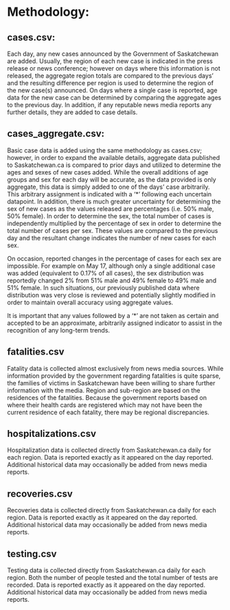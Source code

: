 # Methodology:

## cases.csv:
Each day, any new cases announced by the Government of Saskatchewan are added. Usually, the region of each new case is indicated in the press release or news conference; however on days where this information is not released, the aggregate region totals are compared to the previous days’ and the resulting difference per region is used to determine the region of the new case(s) announced. On days where a single case is reported, age data for the new case can be determined by comparing the aggregate ages to the previous day. In addition, if any reputable news media reports any further details, they are added to case details.

## cases_aggregate.csv:
Basic case data is added using the same methodology as cases.csv; however, in order to expand the available details, aggregate data published to Saskatchewan.ca is compared to prior days and utilized to determine the ages and sexes of new cases added. While the overall additions of age groups and sex for each day will be accurate, as the data provided is only aggregate, this data is simply added to one of the days’ case arbitrarily. This arbitrary assignment is indicated with a ‘*’ following each uncertain datapoint. In addition, there is much greater uncertainty for determining the sex of new cases as the values released are percentages (i.e. 50% male, 50% female). In order to determine the sex, the total number of cases is independently multiplied by the percentage of sex in order to determine the total number of cases per sex. These values are compared to the previous day and the resultant change indicates the number of new cases for each sex.

On occasion, reported changes in the percentage of cases for each sex are impossible. For example on May 17, although only a single additional case was added (equivalent to 0.17% of all cases), the sex distribution was reportedly changed 2% from 51% male and 49% female to 49% male and 51% female. In such situations, our previously published data where distribution was very close is reviewed and potentially slightly modified in order to maintain overall accuracy using aggregate values. 

It is important that any values followed by a ‘*’ are not taken as certain and accepted to be an approximate, arbitrarily assigned indicator to assist in the recognition of any long-term trends.

## fatalities.csv
Fatality data is collected almost exclusively from news media sources. While information provided by the government regarding fatalities is quite sparse, the families of victims in Saskatchewan have been willing to share further information with the media. Region and sub-region are based on the residences of the fatalities. Because the government reports based on where their health cards are registered which may not have been the current residence of each fatality, there may be regional discrepancies.

## hospitalizations.csv
Hospitalization data is collected directly from Saskatchewan.ca daily for each region. Data is reported exactly as it appeared on the day reported. Additional historical data may occasionally be added from news media reports.

## recoveries.csv
Recoveries data is collected directly from Saskatchewan.ca daily for each region. Data is reported exactly as it appeared on the day reported. Additional historical data may occasionally be added from news media reports.

## testing.csv
Testing data is collected directly from Saskatchewan.ca daily for each region. Both the number of people tested and the total number of tests are recorded. Data is reported exactly as it appeared on the day reported. Additional historical data may occasionally be added from news media reports.
